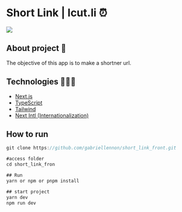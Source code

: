 # Short Link | Icut.li ⏰

<img src="https://user-images.githubusercontent.com/32397288/183467598-38f16b0e-e6af-431a-86b1-aaf6c9712ce5.PNG"/>

## About project 🚀

The objective of this app is to make a shortner url.

## Technologies 🧑🏻‍💻

- [Next.js](https://nextjs.org/)
- [TypeScript](https://www.typescriptlang.org/)
- [Tailwind](https://tailwindcss.com/)
- [Next Intl (Internationalization)](https://next-intl-docs.vercel.app/)

## How to run

```jsx
git clone https://github.com/gabriellennon/short_link_front.git
```

```jsx
#access folder
cd short_link_fron

## Run
yarn or npm or pnpm install 

## start project
yarn dev
npm run dev
```
